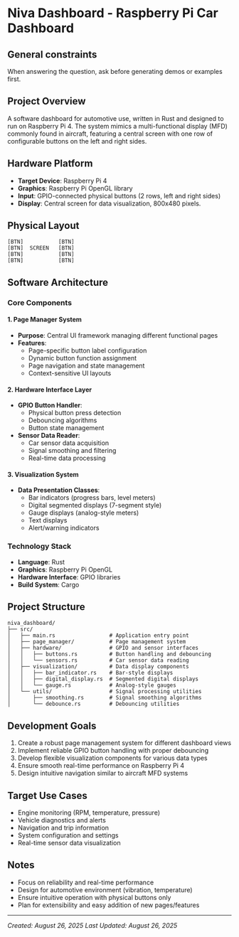 # Niva Dashboard - Raspberry Pi Car Dashboard

## General constraints
When answering the question, ask before generating demos or examples first.

## Project Overview
A software dashboard for automotive use, written in Rust and designed to run on Raspberry Pi 4. The system mimics a multi-functional display (MFD) commonly found in aircraft, featuring a central screen with one row of configurable buttons on the left and right sides.

## Hardware Platform
- **Target Device**: Raspberry Pi 4
- **Graphics**: Raspberry Pi OpenGL library
- **Input**: GPIO-connected physical buttons (2 rows, left and right sides)
- **Display**: Central screen for data visualization, 800x480 pixels.

## Physical Layout
```
[BTN]           [BTN]
[BTN]  SCREEN   [BTN]
[BTN]           [BTN]
[BTN]           [BTN]
```

## Software Architecture

### Core Components

#### 1. Page Manager System
- **Purpose**: Central UI framework managing different functional pages
- **Features**:
  - Page-specific button label configuration
  - Dynamic button function assignment
  - Page navigation and state management
  - Context-sensitive UI layouts

#### 2. Hardware Interface Layer
- **GPIO Button Handler**:
  - Physical button press detection
  - Debouncing algorithms
  - Button state management
- **Sensor Data Reader**:
  - Car sensor data acquisition
  - Signal smoothing and filtering
  - Real-time data processing

#### 3. Visualization System
- **Data Presentation Classes**:
  - Bar indicators (progress bars, level meters)
  - Digital segmented displays (7-segment style)
  - Gauge displays (analog-style meters)
  - Text displays
  - Alert/warning indicators

### Technology Stack
- **Language**: Rust
- **Graphics**: Raspberry Pi OpenGL
- **Hardware Interface**: GPIO libraries
- **Build System**: Cargo

## Project Structure
```
niva_dashboard/
├── src/
│   ├── main.rs                 # Application entry point
│   ├── page_manager/           # Page management system
│   ├── hardware/               # GPIO and sensor interfaces
│   │   ├── buttons.rs          # Button handling and debouncing
│   │   └── sensors.rs          # Car sensor data reading
│   ├── visualization/          # Data display components
│   │   ├── bar_indicator.rs    # Bar-style displays
│   │   ├── digital_display.rs  # Segmented digital displays
│   │   └── gauge.rs            # Analog-style gauges
│   └── utils/                  # Signal processing utilities
│       ├── smoothing.rs        # Signal smoothing algorithms
│       └── debounce.rs         # Debouncing utilities
```

## Development Goals
1. Create a robust page management system for different dashboard views
2. Implement reliable GPIO button handling with proper debouncing
3. Develop flexible visualization components for various data types
4. Ensure smooth real-time performance on Raspberry Pi 4
5. Design intuitive navigation similar to aircraft MFD systems

## Target Use Cases
- Engine monitoring (RPM, temperature, pressure)
- Vehicle diagnostics and alerts
- Navigation and trip information
- System configuration and settings
- Real-time sensor data visualization

## Notes
- Focus on reliability and real-time performance
- Design for automotive environment (vibration, temperature)
- Ensure intuitive operation with physical buttons only
- Plan for extensibility and easy addition of new pages/features

---
*Created: August 26, 2025*
*Last Updated: August 26, 2025*
